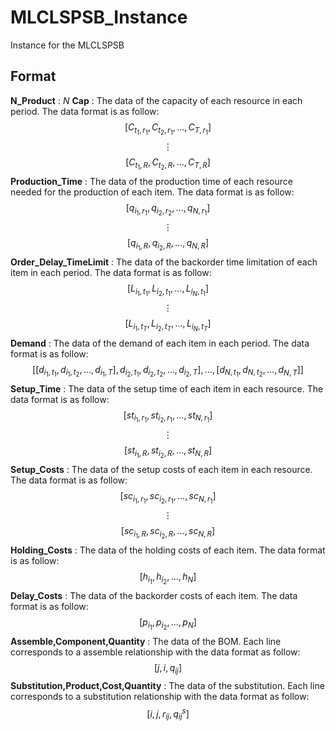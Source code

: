 # MLCLSPSB_Instance
Instance for the MLCLSPSB
## Format
**N_Product** : $N$
**Cap**  : The data of the capacity of each resource in each period. The data format is as follow: 
$$[C_{t_{1},r_{1}},C_{t_{2},r_{1}},\ldots,C_{T,r_{1}}]$$
$$\vdots$$
$$[C_{t_{1},R},C_{t_{2},R},\ldots,C_{T,R}]$$
**Production_Time** : The data of the production time of each resource needed for the production of each item. The data format is as follow:
$$[q_{i_{1},r_{1}},q_{i_{2},r_{2}},\ldots,q_{N,r_{1}}]$$
$$\vdots$$
$$[q_{i_{1},R},q_{i_{2},R},\ldots,q_{N,R}]$$
**Order_Delay_TimeLimit** : The data of  the backorder time limitation of each item in each period. The data format is as follow: 
$$[L_{i_{1},t_{1}},L_{i_{2},t_{1}},...,L_{i_{N},t_{1}} ]$$ 
$$\vdots$$
$$[L_{i_{1},t_{T}},L_{i_{2},t_{T}},...,L_{i_{N},t_{T}}]$$
**Demand** : The data of the demand of each item in each period. The data format is as follow: 
$$[[d_{i_{1},t_{1}},d_{i_{1},t_{2}},\ldots,d_{i_{1},T}],d_{i_{2},t_{1}},d_{i_{2},t_{2}},\ldots,d_{i_{2},T}],\ldots,[d_{N,t_{1}},d_{N,t_{2}},\ldots,d_{N,T}]]$$
**Setup_Time** : The data of the setup time of each item in each resource. The data format is as follow: 
$$[st_{i_{1},r_{1}},st_{i_{2},r_{1}},\ldots,st_{N,r_{1}}]$$
$$\vdots$$
$$[st_{i_{1},R},st_{i_{2},R},\ldots,st_{N,R}]$$
**Setup_Costs** : The data of the setup costs of each item in each resource. The data format is as follow:
$$[sc_{i_{1},r_{1}},sc_{i_{2},r_{1}},\ldots,sc_{N,r_{1}}]$$
$$\vdots$$
$$[sc_{i_{1},R},sc_{i_{2},R},\ldots,sc_{N,R}]$$
**Holding_Costs** : The data of the holding costs of each item. The data format is as follow:
$$[h_{i_{1}},h_{i_{2}},\ldots,h_{N}]$$
**Delay_Costs** : The data of the backorder costs of each item. The data format is as follow:
$$[p_{i_{1}},p_{i_{2}},\ldots,p_{N}]$$
**Assemble,Component,Quantity** : The data of the BOM. Each line corresponds to a assemble relationship with the data format as follow:
$$[j,i,q_{ij}]$$
**Substitution,Product,Cost,Quantity** : The data of the substitution. Each line corresponds to a substitution relationship with the data format as follow:
$$[i,j,r_{ij},q_{ij}^{s}]$$